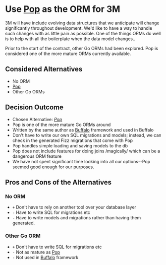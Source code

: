 # Use [Pop](https://github.com/gobuffalo/pop) as the ORM for 3M

3M will have include evolving data structures that we anticipate will change significantly throughout development.
We'd like to have a way to handle such changes with as little pain as possible. One of the things ORMs do well is to help with all the boilerplate when the data model changes..

Prior to the start of the contract, other Go ORMs had been explored. Pop is considered one of the more mature ORMs currently available.

## Considered Alternatives

* No ORM
* [Pop](https://github.com/gobuffalo/pop)
* Other Go ORMs

## Decision Outcome

* Chosen Alternative: *[Pop](https://github.com/gobuffalo/pop)*
* Pop is one of the more mature Go ORMs around
* Written by the same author as [Buffalo](https://gobuffalo.io/) framework and used in Buffalo
* Don't have to write our own SQL migrations and models; instead, we can check in the generated Fizz migrations that come with Pop
* Pop handles simple loading and saving models to the db
* Pop does not include features for doing joins /magically/ which can be a dangerous ORM feature
* We have not spent significant time looking into all our options--Pop seemed good enough for our purposes.

## Pros and Cons of the Alternatives

### No ORM

* `+` Don't have to rely on another tool over your database layer
* `-` Have to write SQL for migrations etc
* `-` Have to write models and migrations rather than having them generated.

### Other Go ORM

* `+` Don't have to write SQL for migrations etc
* `-` Not as mature as [Pop](https://github.com/gobuffalo/pop)
* `-` Not used in [Buffalo](https://gobuffalo.io/) framework
